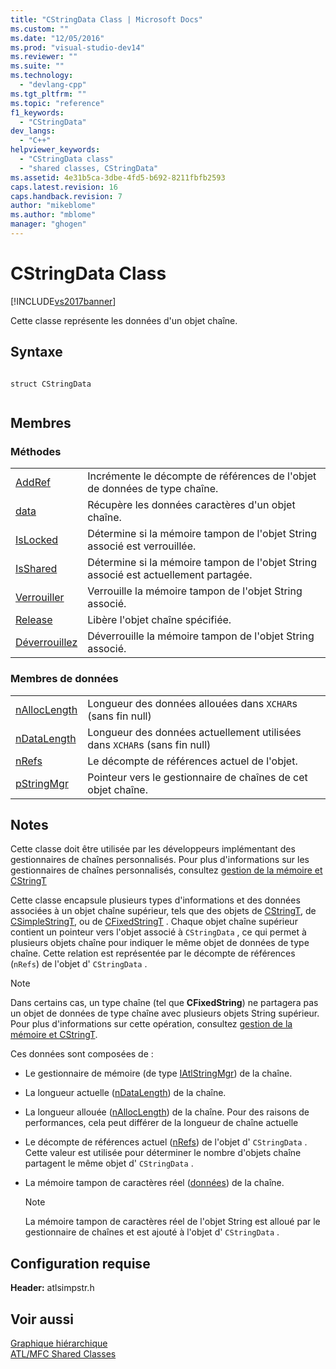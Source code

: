 ```yaml
---
title: "CStringData Class | Microsoft Docs"
ms.custom: ""
ms.date: "12/05/2016"
ms.prod: "visual-studio-dev14"
ms.reviewer: ""
ms.suite: ""
ms.technology: 
  - "devlang-cpp"
ms.tgt_pltfrm: ""
ms.topic: "reference"
f1_keywords: 
  - "CStringData"
dev_langs: 
  - "C++"
helpviewer_keywords: 
  - "CStringData class"
  - "shared classes, CStringData"
ms.assetid: 4e31b5ca-3dbe-4fd5-b692-8211fbfb2593
caps.latest.revision: 16
caps.handback.revision: 7
author: "mikeblome"
ms.author: "mblome"
manager: "ghogen"
---
```

# CStringData Class
[!INCLUDE[vs2017banner](../../assembler/inline/includes/vs2017banner.md)]

Cette classe représente les données d'un objet chaîne.  
  
## Syntaxe  
  
```  
  
struct CStringData  
  
```  
  
## Membres  
  
### Méthodes  
  
|||  
|-|-|  
|[AddRef](../Topic/CStringData::AddRef.md)|Incrémente le décompte de références de l'objet de données de type chaîne.|  
|[data](../Topic/CStringData::data.md)|Récupère les données caractères d'un objet chaîne.|  
|[IsLocked](../Topic/CStringData::IsLocked.md)|Détermine si la mémoire tampon de l'objet String associé est verrouillée.|  
|[IsShared](../Topic/CStringData::IsShared.md)|Détermine si la mémoire tampon de l'objet String associé est actuellement partagée.|  
|[Verrouiller](../Topic/CStringData::Lock.md)|Verrouille la mémoire tampon de l'objet String associé.|  
|[Release](../Topic/CStringData::Release.md)|Libère l'objet chaîne spécifiée.|  
|[Déverrouillez](../Topic/CStringData::Unlock.md)|Déverrouille la mémoire tampon de l'objet String associé.|  
  
### Membres de données  
  
|||  
|-|-|  
|[nAllocLength](../Topic/CStringData::nAllocLength.md)|Longueur des données allouées dans `XCHAR`s \(sans fin null\)|  
|[nDataLength](../Topic/CStringData::nDataLength.md)|Longueur des données actuellement utilisées dans `XCHAR`s \(sans fin null\)|  
|[nRefs](../Topic/CStringData::nRefs.md)|Le décompte de références actuel de l'objet.|  
|[pStringMgr](../Topic/CStringData::pStringMgr.md)|Pointeur vers le gestionnaire de chaînes de cet objet chaîne.|  
  
## Notes  
 Cette classe doit être utilisée par les développeurs implémentant des gestionnaires de chaînes personnalisés.  Pour plus d'informations sur les gestionnaires de chaînes personnalisés, consultez [gestion de la mémoire et CStringT](../../atl-mfc-shared/memory-management-with-cstringt.md)  
  
 Cette classe encapsule plusieurs types d'informations et des données associées à un objet chaîne supérieur, tels que des objets de [CStringT](../../atl-mfc-shared/reference/cstringt-class.md), de [CSimpleStringT](../../atl-mfc-shared/reference/csimplestringt-class.md), ou de [CFixedStringT](../../atl-mfc-shared/reference/cfixedstringt-class.md) .  Chaque objet chaîne supérieur contient un pointeur vers l'objet associé à `CStringData` , ce qui permet à plusieurs objets chaîne pour indiquer le même objet de données de type chaîne.  Cette relation est représentée par le décompte de références \(`nRefs`\) de l'objet d' `CStringData` .  
  
> [!NOTE]
>  Dans certains cas, un type chaîne \(tel que **CFixedString**\) ne partagera pas un objet de données de type chaîne avec plusieurs objets String supérieur.  Pour plus d'informations sur cette opération, consultez [gestion de la mémoire et CStringT](../../atl-mfc-shared/memory-management-with-cstringt.md).  
  
 Ces données sont composées de :  
  
-   Le gestionnaire de mémoire \(de type [IAtlStringMgr](../../atl-mfc-shared/reference/iatlstringmgr-class.md)\) de la chaîne.  
  
-   La longueur actuelle \([nDataLength](../Topic/CStringData::nDataLength.md)\) de la chaîne.  
  
-   La longueur allouée \([nAllocLength](../Topic/CStringData::nAllocLength.md)\) de la chaîne.  Pour des raisons de performances, cela peut différer de la longueur de chaîne actuelle  
  
-   Le décompte de références actuel \([nRefs](../Topic/CStringData::nRefs.md)\) de l'objet d' `CStringData` .  Cette valeur est utilisée pour déterminer le nombre d'objets chaîne partagent le même objet d' `CStringData` .  
  
-   La mémoire tampon de caractères réel \([données](../Topic/CStringData::data.md)\) de la chaîne.  
  
    > [!NOTE]
    >  La mémoire tampon de caractères réel de l'objet String est alloué par le gestionnaire de chaînes et est ajouté à l'objet d' `CStringData` .  
  
## Configuration requise  
 **Header:** atlsimpstr.h  
  
## Voir aussi  
 [Graphique hiérarchique](../../mfc/hierarchy-chart.md)   
 [ATL\/MFC Shared Classes](../../atl-mfc-shared/atl-mfc-shared-classes.md)